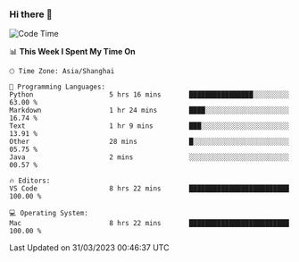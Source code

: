 ### Hi there 👋


<!--START_SECTION:waka-->
![Code Time](http://img.shields.io/badge/Code%20Time-1%2C077%20hrs%201%20min-blue)

📊 **This Week I Spent My Time On** 

```text
🕑︎ Time Zone: Asia/Shanghai

💬 Programming Languages: 
Python                   5 hrs 16 mins       ████████████████░░░░░░░░░   63.00 % 
Markdown                 1 hr 24 mins        ████░░░░░░░░░░░░░░░░░░░░░   16.74 % 
Text                     1 hr 9 mins         ███░░░░░░░░░░░░░░░░░░░░░░   13.91 % 
Other                    28 mins             █░░░░░░░░░░░░░░░░░░░░░░░░   05.75 % 
Java                     2 mins              ░░░░░░░░░░░░░░░░░░░░░░░░░   00.57 % 

🔥 Editors: 
VS Code                  8 hrs 22 mins       █████████████████████████   100.00 % 

💻 Operating System: 
Mac                      8 hrs 22 mins       █████████████████████████   100.00 % 
```


 Last Updated on 31/03/2023 00:46:37 UTC
<!--END_SECTION:waka-->

<!--
**SillyPasty/SillyPasty** is a ✨ _special_ ✨ repository because its `README.md` (this file) appears on your GitHub profile.

Here are some ideas to get you started:

- 🔭 I’m currently working on ...
- 🌱 I’m currently learning ...
- 👯 I’m looking to collaborate on ...
- 🤔 I’m looking for help with ...
- 💬 Ask me about ...
- 📫 How to reach me: ...
- 😄 Pronouns: ...
- ⚡ Fun fact: ...
-->



